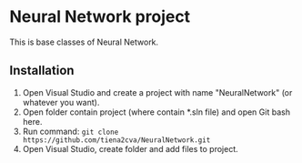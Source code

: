 ﻿# Neural Network project
This is base classes of Neural Network.
## Installation
1. Open Visual Studio and create a project with name "NeuralNetwork" (or whatever you want).
2. Open folder contain project (where contain *.sln file) and open Git bash here.
3. Run command: `git clone https://github.com/tiena2cva/NeuralNetwork.git`
4. Open Visual Studio, create folder and add files to project. 